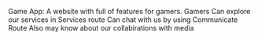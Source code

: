 Game App:
A website with full of features for gamers.
Gamers Can explore our services in Services route
Can chat with us by using Communicate Route
Also may know about our collabirations with media 
